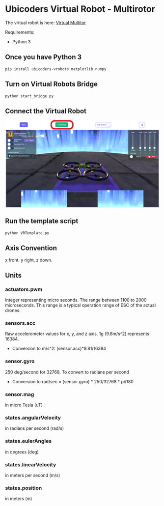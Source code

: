 # Ubicoders Virtual Robot - Multirotor

The virtual robot is here:
[Virtual Multitor](https://www.ubicoders.com/virtualrobots/multirotor
) 


Requirements:
- Python 3

## Once you have Python 3

```
pip install ubicoders-vrobots matplotlib numpy
```

## Turn on Virtual Robots Bridge
```
python start_bridge.py
```

## Connect the Virtual Robot 
![](./connect.png)

## Run the template script
```
python VRTemplate.py
```

## Axis Convention
x front, y right, z down.

## Units

### actuators.pwm 
Integer representing micro seconds. The range between 1100 to 2000 microseconds. This range is a typical operation range of ESC of the actual drones.

### sensors.acc
Raw accelerometer values for x, y, and z axis. 1g (9.8m/s^2) represents 16384. 

- Conversion to m/s^2: (sensor.acc)*9.81/16384


### sensor.gyro
250 deg/second for 32768. To convert to radians per second

- Conversion to rad/sec = (sensor.gyro) * 250/32768 * pi/180

### sensor.mag
in micro Tesla (uT)

### states.angularVelocity
in radians per second (rad/s)

### states.eulerAngles
in degrees (deg)

### states.linearVelocity
in meters per second (m/s)

### states.position
in meters (m)